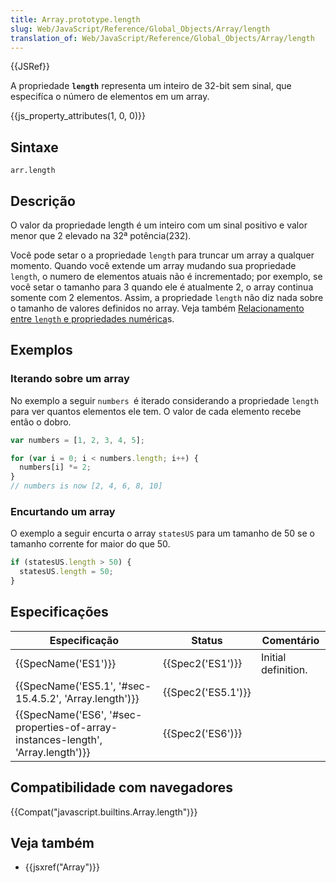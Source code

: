 ```yaml
---
title: Array.prototype.length
slug: Web/JavaScript/Reference/Global_Objects/Array/length
translation_of: Web/JavaScript/Reference/Global_Objects/Array/length
---
```

{{JSRef}}

A propriedade **`length`** representa um inteiro de 32-bit sem sinal, que especifíca o número de elementos em um array.

{{js_property_attributes(1, 0, 0)}}

## Sintaxe

```
arr.length
```

## Descrição

O valor da propriedade length é um inteiro com um sinal positivo e valor menor que 2 elevado na 32ª potência(232).

Você pode setar o a propriedade `length` para truncar um array a qualquer momento. Quando você extende um array mudando sua propriedade `length`, o numero de elementos atuais não é incrementado; por exemplo, se você setar o tamanho para 3 quando ele é atualmente 2, o array continua somente com 2 elementos. Assim, a propriedade `length` não diz nada sobre o tamanho de valores definidos no array. Veja também [Relacionamento entre `length` e propriedades numérica](/pt-BR/docs/Web/JavaScript/Reference/Global_Objects/Array#Relationship_between_length_and_numerical_properties "Relationship between length and numerical properties")s.

## Exemplos

### Iterando sobre um array

No exemplo a seguir `numbers `é iterado considerando a propriedade `length` para ver quantos elementos ele tem. O valor de cada elemento recebe então o dobro.

```js
var numbers = [1, 2, 3, 4, 5];

for (var i = 0; i < numbers.length; i++) {
  numbers[i] *= 2;
}
// numbers is now [2, 4, 6, 8, 10]
```

### Encurtando um array

O exemplo a seguir encurta o array `statesUS` para um tamanho de 50 se o tamanho corrente for maior do que 50.

```js
if (statesUS.length > 50) {
  statesUS.length = 50;
}
```

## Especificações

| Especificação                                                                                                | Status                   | Comentário          |
| ------------------------------------------------------------------------------------------------------------ | ------------------------ | ------------------- |
| {{SpecName('ES1')}}                                                                                     | {{Spec2('ES1')}}     | Initial definition. |
| {{SpecName('ES5.1', '#sec-15.4.5.2', 'Array.length')}}                                     | {{Spec2('ES5.1')}} |                     |
| {{SpecName('ES6', '#sec-properties-of-array-instances-length', 'Array.length')}} | {{Spec2('ES6')}}     |                     |

## Compatibilidade com navegadores

{{Compat("javascript.builtins.Array.length")}}

## Veja também

- {{jsxref("Array")}}
